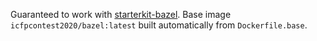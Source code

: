 Guaranteed to work with [starterkit-bazel](https://github.com/icfpcontest2020/starterkit-bazel).
Base image `icfpcontest2020/bazel:latest` built automatically from `Dockerfile.base`.